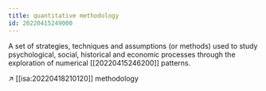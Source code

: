```yaml
---
title: quantitative methodology
id: 20220415249000
---
```


A set of strategies, techniques and assumptions (or methods) used to study psychological, social, historical and economic processes through the exploration of numerical [[20220415246200]] patterns.

↗ [[isa:20220418210120]] methodology
